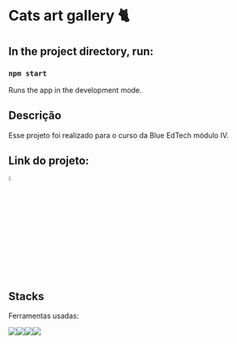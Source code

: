# Cats art gallery 🐈

## In the project directory, run:

### `npm start`
Runs the app in the development mode.

## Descrição
Esse projeto foi realizado para o curso da Blue EdTech módulo IV.

## Link do projeto:
<a href="https://.herokuapp.com/" target="_blank"><img style="width:5%" src="./public/favicon.ico" alt="ícone de gato"></a>

## Stacks
Ferramentas usadas:
<div style="display:flex">
<img src="https://img.icons8.com/color/48/000000/javascript--v1.png"/>
<img src="https://img.icons8.com/color/48/000000/html-5--v2.png"/>
<img src="https://img.icons8.com/color/48/000000/css3.png"/>
<img src="https://img.icons8.com/office/46/000000/react.png"/>
</div>
